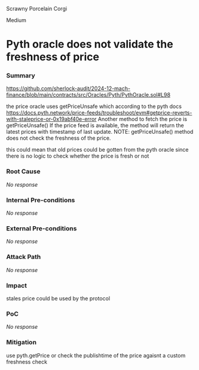 Scrawny Porcelain Corgi

Medium

# Pyth oracle does not validate the freshness of price

### Summary

https://github.com/sherlock-audit/2024-12-mach-finance/blob/main/contracts/src/Oracles/Pyth/PythOracle.sol#L98

the price oracle uses getPriceUnsafe which according to the pyth docs 
https://docs.pyth.network/price-feeds/troubleshoot/evm#getprice-reverts-with-staleprice-or-0x19abf40e-error
Another method to fetch the price is getPriceUnsafe() If the price feed is available, the method will return the latest prices with timestamp of last update. NOTE: getPriceUnsafe() method does not check the freshness of the price.

this could mean that old prices could be gotten from the pyth oracle since there is no logic to check whether the price is fresh or not

### Root Cause

_No response_

### Internal Pre-conditions

_No response_

### External Pre-conditions

_No response_

### Attack Path

_No response_

### Impact

stales price could be used by the protocol 

### PoC

_No response_

### Mitigation

use pyth.getPrice or check the publishtime of the price agaisnt a custom freshness check 